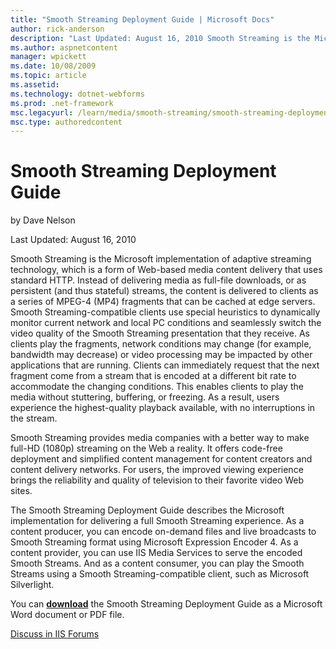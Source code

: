 ```yaml
---
title: "Smooth Streaming Deployment Guide | Microsoft Docs"
author: rick-anderson
description: "Last Updated: August 16, 2010 Smooth Streaming is the Microsoft implementation of adaptive streaming technology, which is a form of Web-based media content d..."
ms.author: aspnetcontent
manager: wpickett
ms.date: 10/08/2009
ms.topic: article
ms.assetid: 
ms.technology: dotnet-webforms
ms.prod: .net-framework
msc.legacyurl: /learn/media/smooth-streaming/smooth-streaming-deployment-guide
msc.type: authoredcontent
---
```

Smooth Streaming Deployment Guide
====================
by Dave Nelson

Last Updated: August 16, 2010

Smooth Streaming is the Microsoft implementation of adaptive streaming technology, which is a form of Web-based media content delivery that uses standard HTTP. Instead of delivering media as full-file downloads, or as persistent (and thus stateful) streams, the content is delivered to clients as a series of MPEG-4 (MP4) fragments that can be cached at edge servers. Smooth Streaming-compatible clients use special heuristics to dynamically monitor current network and local PC conditions and seamlessly switch the video quality of the Smooth Streaming presentation that they receive. As clients play the fragments, network conditions may change (for example, bandwidth may decrease) or video processing may be impacted by other applications that are running. Clients can immediately request that the next fragment come from a stream that is encoded at a different bit rate to accommodate the changing conditions. This enables clients to play the media without stuttering, buffering, or freezing. As a result, users experience the highest-quality playback available, with no interruptions in the stream.

Smooth Streaming provides media companies with a better way to make full-HD (1080p) streaming on the Web a reality. It offers code-free deployment and simplified content management for content creators and content delivery networks. For users, the improved viewing experience brings the reliability and quality of television to their favorite video Web sites.

The Smooth Streaming Deployment Guide describes the Microsoft implementation for delivering a full Smooth Streaming experience. As a content producer, you can encode on-demand files and live broadcasts to Smooth Streaming format using Microsoft Expression Encoder 4. As a content provider, you can use IIS Media Services to serve the encoded Smooth Streams. And as a content consumer, you can play the Smooth Streams using a Smooth Streaming-compatible client, such as Microsoft Silverlight.

You can **[download](https://go.microsoft.com/?linkid=9737462 "IIS Smooth Streaming Deployment Guide")** the Smooth Streaming Deployment Guide as a Microsoft Word document or PDF file.
  
  
[Discuss in IIS Forums](https://forums.iis.net/1145.aspx)